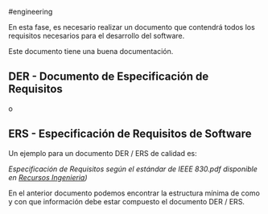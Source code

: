 #engineering 

En esta fase, es necesario realizar un documento que contendrá todos los requisitos necesarios para el desarrollo del software.

Este documento tiene una buena documentación.
## DER - Documento de Especificación de Requisitos

o
## ERS - Especificación de Requisitos de Software

Un ejemplo para un documento DER / ERS de calidad es:

_Especificación de Requisitos según el estándar de IEEE 830.pdf disponible en [Recursos Ingenieria](https://drive.google.com/drive/folders/15TcevwN7QOTjjoZt4eMLj-lvoNpsPTTj?usp=drive_link))_

En el anterior documento podemos encontrar la estructura mínima de como y con que información debe estar compuesto el documento DER / ERS.